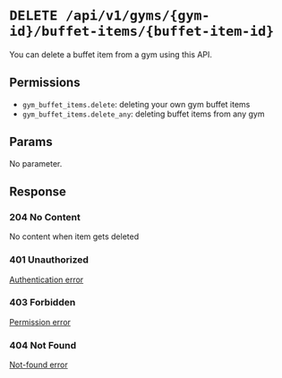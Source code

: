 # `DELETE /api/v1/gyms/{gym-id}/buffet-items/{buffet-item-id}`
You can delete a buffet item from a gym using this API.


## Permissions

- `gym_buffet_items.delete`: deleting your own gym buffet items
- `gym_buffet_items.delete_any`: deleting buffet items from any gym

## Params

No parameter.

## Response

### 204 No Content
No content when item gets deleted

### 401 Unauthorized
[Authentication error](../../_globals/authentication-errors.md)

### 403 Forbidden
[Permission error](../../_globals/permission-errors.md)

### 404 Not Found
[Not-found error](../../_globals/not-found-errors.md)
